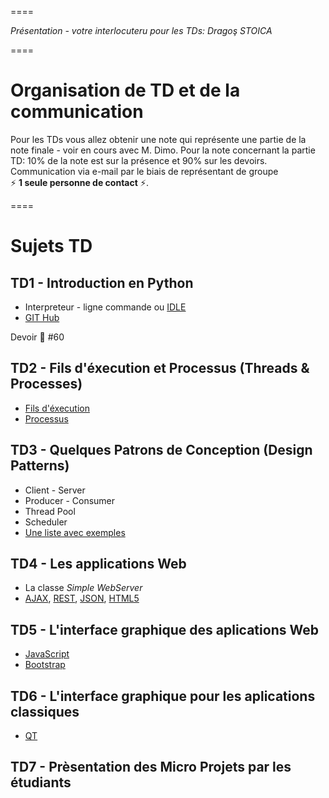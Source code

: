 
====

_Présentation - votre interlocuteru pour les TDs: Dragoş STOICA_

====

# Organisation de TD et de la communication
Pour les TDs vous allez obtenir une note qui représente une partie de la note finale - voir en cours avec M. Dimo. 
Pour la note concernant la partie TD: 10% de la note est sur la présence et 90% sur les devoirs. 
Communication via e-mail par le biais de représentant de groupe  
:zap: **1 seule personne de contact** :zap:.

====


# Sujets TD

## TD1 - Introduction en Python
* Interpreteur - ligne commande ou [IDLE](https://docs.python.org/2/library/idle.html) 
* [GIT Hub](https://github.com/)

Devoir :link: #60

## TD2 - Fils d'éxecution et Processus (Threads & Processes)
* [Fils d'éxecution](https://www.tutorialspoint.com/python/python_multithreading.htm)
* [Processus](https://docs.python.org/2/library/multiprocessing.html)

## TD3 - Quelques Patrons de Conception (Design Patterns)
* Client - Server
* Producer - Consumer
* Thread Pool
* Scheduler
* [Une liste avec exemples](https://github.com/faif/python-patterns)

## TD4 - Les applications Web
* La classe _Simple WebServer_
* [AJAX](https://fr.wikipedia.org/wiki/Ajax_(informatique)), [REST](https://fr.wikipedia.org/wiki/Representational_state_transfer), [JSON](http://json.org/), [HTML5](https://developer.mozilla.org/en-US/docs/Web/Guide/HTML/HTML5)

## TD5 - L'interface graphique des aplications Web
* [JavaScript](https://developer.mozilla.org/en-US/docs/Web/JavaScript)
* [Bootstrap](http://getbootstrap.com/)

## TD6 - L'interface graphique pour les aplications classiques
* [QT](https://www.qt.io/)

## TD7 - Prèsentation des Micro Projets par les étudiants




